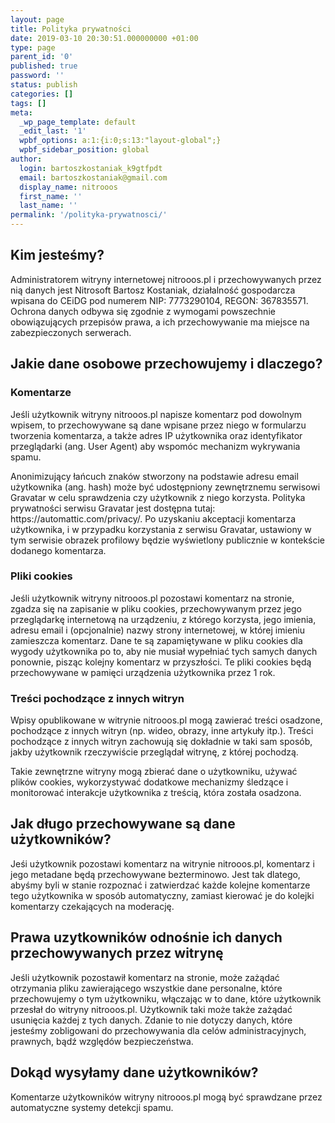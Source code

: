 ```yaml
---
layout: page
title: Polityka prywatności
date: 2019-03-10 20:30:51.000000000 +01:00
type: page
parent_id: '0'
published: true
password: ''
status: publish
categories: []
tags: []
meta:
  _wp_page_template: default
  _edit_last: '1'
  wpbf_options: a:1:{i:0;s:13:"layout-global";}
  wpbf_sidebar_position: global
author:
  login: bartoszkostaniak_k9gtfpdt
  email: bartoszkostaniak@gmail.com
  display_name: nitrooos
  first_name: ''
  last_name: ''
permalink: '/polityka-prywatnosci/'
---
```

<h2>Kim jesteśmy?</h2>
<p>Administratorem witryny internetowej nitrooos.pl i przechowywanych przez nią danych jest Nitrosoft Bartosz Kostaniak, działalność gospodarcza wpisana do CEiDG pod numerem NIP: 7773290104, REGON: 367835571. Ochrona danych odbywa się zgodnie z wymogami powszechnie obowiązujących przepisów prawa, a ich przechowywanie ma miejsce na zabezpieczonych serwerach.</p>
<h2>Jakie dane osobowe przechowujemy i dlaczego?</h2>
<h3>Komentarze</h3>
<p>Jeśli użytkownik witryny nitrooos.pl napisze komentarz pod dowolnym wpisem, to przechowywane są dane wpisane przez niego w formularzu tworzenia komentarza, a także adres IP użytkownika oraz identyfikator przeglądarki (ang. User Agent) aby wspomóc mechanizm wykrywania spamu.</p>
<p>Anonimizujący łańcuch znaków stworzony na podstawie adresu email użytkownika (ang. hash) może być udostępniony zewnętrznemu serwisowi Gravatar w celu sprawdzenia czy użytkownik z niego korzysta. Polityka prywatności serwisu Gravatar jest dostępna tutaj: https://automattic.com/privacy/. Po uzyskaniu akceptacji komentarza użytkownika, i w przypadku korzystania z serwisu Gravatar, ustawiony w tym serwisie obrazek profilowy będzie wyświetlony publicznie w kontekście dodanego komentarza.</p>
<h3>Pliki cookies</h3>
<p>Jeśli użytkownik witryny nitrooos.pl pozostawi komentarz na stronie, zgadza się na zapisanie w pliku cookies, przechowywanym przez jego przeglądarkę internetową na urządzeniu, z którego korzysta, jego imienia, adresu email i (opcjonalnie) nazwy strony internetowej, w której imieniu zamieszcza komentarz. Dane te są zapamiętywane w pliku cookies dla wygody użytkownika po to, aby nie musiał wypełniać tych samych danych ponownie, pisząc kolejny komentarz w przyszłości. Te pliki cookies będą przechowywane w pamięci urządzenia użytkownika przez 1 rok.</p>
<h3>Treści pochodzące z innych witryn</h3>
<p>Wpisy opublikowane w witrynie nitrooos.pl mogą zawierać treści osadzone, pochodzące z innych witryn (np. wideo, obrazy, inne artykuły itp.). Treści pochodzące z innych witryn zachowują się dokładnie w taki sam sposób, jakby użytkownik rzeczywiście przeglądał witrynę, z której pochodzą.</p>
<p>Takie zewnętrzne witryny mogą zbierać dane o użytkowniku, używać plików cookies, wykorzystywać dodatkowe mechanizmy śledzące i monitorować interakcje użytkownika z treścią, która została osadzona.</p>
<h2>Jak długo przechowywane są dane użytkowników?</h2>
<p>Jeśi użytkownik pozostawi komentarz na witrynie nitrooos.pl, komentarz i jego metadane będą przechowywane bezterminowo. Jest tak dlatego, abyśmy byli w stanie rozpoznać i zatwierdzać każde kolejne komentarze tego użytkownika w sposób automatyczny, zamiast kierować je do kolejki komentarzy czekających na moderację.</p>
<h2>Prawa uzytkowników odnośnie ich danych przechowywanych przez witrynę</h2>
<p>Jeśli użytkownik pozostawił komentarz na stronie, może zażądać otrzymania pliku zawierającego wszystkie dane personalne, które przechowujemy o tym użytkowniku, włączając w to dane, które użytkownik przesłał do witryny nitrooos.pl. Użytkownik taki może także zażądać usunięcia każdej z tych danych. Zdanie to nie dotyczy danych, które jesteśmy zobligowani do przechowywania dla celów administracyjnych, prawnych, bądź względów bezpieczeństwa.</p>
<h2>Dokąd wysyłamy dane użytkowników?</h2>
<p>Komentarze użytkowników witryny nitrooos.pl mogą być sprawdzane przez automatyczne systemy detekcji spamu.</p>
